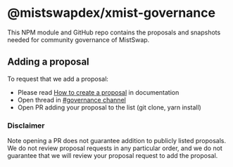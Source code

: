 # @mistswapdex/xmist-governance

This NPM module and GitHub repo contains the proposals and snapshots needed for community governance of MistSwap.

## Adding a proposal

To request that we add a proposal:
  + Please read [How to create a proposal](https://docs.mistswap.fi/governance/vote/#how-to-create-a-proposal) in documentation
  + Open thread in [#governance channel](https://discord.gg/mistswapdex)
  + Open PR adding your proposal to the list (git clone, yarn install)

### Disclaimer

Note opening a PR does not guarantee addition to publicly listed proposals.
We do not review proposal requests in any particular order, and we do not
guarantee that we will review your proposal request to add the proposal.


<!-- Security scan triggered at 2025-09-02 00:21:57 -->